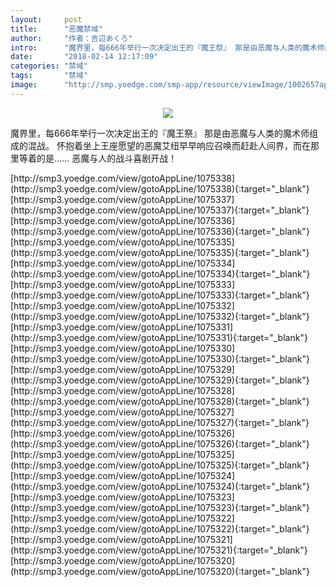 ```yaml
---
layout:     post
title:      "恶魔禁域"
author:     "作者：吉辺あくろ"
intro:      "魔界里，每666年举行一次决定出王的『魔王祭』 那是由恶魔与人类的魔术师组成的混战。 怀抱着坐上王座愿望的恶魔艾纽早早响应召唤而赶赴人间界，而在那里等着的是…… 恶魔与人的战斗喜剧开战！"
date:       "2018-02-14 12:17:09"
categories: "禁域"
tags:       "禁域"
image:      "http://smp.yoedge.com/smp-app/resource/viewImage/1002657appline.png"
---
```

<div style="text-align: center">
<p><img src="http://smp.yoedge.com/smp-app/resource/viewImage/1002657appline.png"/></p>
</div>
<p class="post-meta">
<span>魔界里，每666年举行一次决定出王的『魔王祭』 那是由恶魔与人类的魔术师组成的混战。 怀抱着坐上王座愿望的恶魔艾纽早早响应召唤而赶赴人间界，而在那里等着的是…… 恶魔与人的战斗喜剧开战！</span>
</p>
[http://smp3.yoedge.com/view/gotoAppLine/1075338](http://smp3.yoedge.com/view/gotoAppLine/1075338){:target="_blank"}
[http://smp3.yoedge.com/view/gotoAppLine/1075337](http://smp3.yoedge.com/view/gotoAppLine/1075337){:target="_blank"}
[http://smp3.yoedge.com/view/gotoAppLine/1075336](http://smp3.yoedge.com/view/gotoAppLine/1075336){:target="_blank"}
[http://smp3.yoedge.com/view/gotoAppLine/1075335](http://smp3.yoedge.com/view/gotoAppLine/1075335){:target="_blank"}
[http://smp3.yoedge.com/view/gotoAppLine/1075334](http://smp3.yoedge.com/view/gotoAppLine/1075334){:target="_blank"}
[http://smp3.yoedge.com/view/gotoAppLine/1075333](http://smp3.yoedge.com/view/gotoAppLine/1075333){:target="_blank"}
[http://smp3.yoedge.com/view/gotoAppLine/1075332](http://smp3.yoedge.com/view/gotoAppLine/1075332){:target="_blank"}
[http://smp3.yoedge.com/view/gotoAppLine/1075331](http://smp3.yoedge.com/view/gotoAppLine/1075331){:target="_blank"}
[http://smp3.yoedge.com/view/gotoAppLine/1075330](http://smp3.yoedge.com/view/gotoAppLine/1075330){:target="_blank"}
[http://smp3.yoedge.com/view/gotoAppLine/1075329](http://smp3.yoedge.com/view/gotoAppLine/1075329){:target="_blank"}
[http://smp3.yoedge.com/view/gotoAppLine/1075328](http://smp3.yoedge.com/view/gotoAppLine/1075328){:target="_blank"}
[http://smp3.yoedge.com/view/gotoAppLine/1075327](http://smp3.yoedge.com/view/gotoAppLine/1075327){:target="_blank"}
[http://smp3.yoedge.com/view/gotoAppLine/1075326](http://smp3.yoedge.com/view/gotoAppLine/1075326){:target="_blank"}
[http://smp3.yoedge.com/view/gotoAppLine/1075325](http://smp3.yoedge.com/view/gotoAppLine/1075325){:target="_blank"}
[http://smp3.yoedge.com/view/gotoAppLine/1075324](http://smp3.yoedge.com/view/gotoAppLine/1075324){:target="_blank"}
[http://smp3.yoedge.com/view/gotoAppLine/1075323](http://smp3.yoedge.com/view/gotoAppLine/1075323){:target="_blank"}
[http://smp3.yoedge.com/view/gotoAppLine/1075322](http://smp3.yoedge.com/view/gotoAppLine/1075322){:target="_blank"}
[http://smp3.yoedge.com/view/gotoAppLine/1075321](http://smp3.yoedge.com/view/gotoAppLine/1075321){:target="_blank"}
[http://smp3.yoedge.com/view/gotoAppLine/1075320](http://smp3.yoedge.com/view/gotoAppLine/1075320){:target="_blank"}


